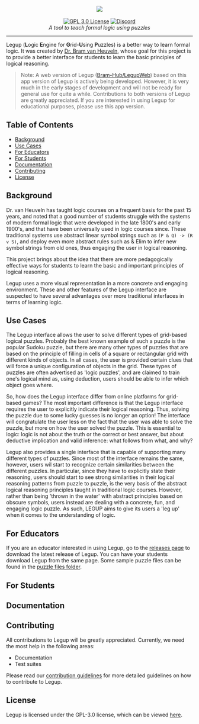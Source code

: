 <p align="center">
    <img src="https://user-images.githubusercontent.com/46334090/180582690-a65937c6-6766-40f7-a21e-c1d8bbb3b26a.png"></a>
    <br />
    <br />
    <a href="https://choosealicense.com/licenses/gpl-3.0/"><img src="https://img.shields.io/badge/license-GPL%203.0-red" alt="GPL 3.0 License"></a>
    <a href="https://discord.gg/Ym5p6zUQjE"><img src="https://img.shields.io/discord/882735190785527848.svg?label=discord&color=yellow&logo=discord" alt="Discord"></a>
    <br />
    <i>A tool to teach formal logic using puzzles</i>
</p>
<hr />

Legup (**L**ogic **E**ngine for **G**rid-**U**sing **P**uzzles) is a better way to learn formal logic. It was created by [Dr. Bram van Heuveln](https://science.rpi.edu/itws/faculty/bram-van-heuveln), whose goal for this project is to provide a better interface for students to learn the basic principles of logical reasoning.

> Note: A web version of Legup ([Bram-Hub/LegupWeb](https://github.com/Bram-Hub/LegupWeb)) based on this app version of Legup is actively being developed. However, it is very much in the early stages of development and will not be ready for general use for quite a while. Contributions to both versions of Legup are greatly appreciated. If you are interested in using Legup for educational purposes, please use this app version.

## Table of Contents
- [Background](#background)
- [Use Cases](#use-cases)
- [For Educators](#for-educators)
- [For Students](#for-students)
- [Documentation](#documentation)
- [Contributing](#contributing)
- [License](#license)

## Background
Dr. van Heuveln has taught logic courses on a frequent basis for the past 15 years, and noted that a good number of students struggle with the systems of modern formal logic that were developed in the late 1800's and early 1900's, and that have been universally used in logic courses since. These traditional systems use abstract linear symbol strings such as `(P & Q) -> (R v S)`, and deploy even more abstract rules such as & Elim to infer new symbol strings from old ones, thus engaging the user in logical reasoning. 

This project brings about the idea that there are more pedagogically effective ways for students to learn the basic and important principles of logical reasoning. 

Legup uses a more visual representation in a more concrete and engaging environment. These and other features of the Legup interface are suspected to have several advantages over more traditional interfaces in terms of learning logic.

## Use Cases
The Legup interface allows the user to solve different types of grid-based logical puzzles. Probably the best known example of such a puzzle is the popular Sudoku puzzle, but there are many other types of puzzles that are based on the principle of filling in cells of a square or rectangular grid with different kinds of objects. In all cases, the user is provided certain clues that will force a unique configuration of objects in the grid. These types of puzzles are often advertised as 'logic puzzles', and are claimed to train one's logical mind as, using deduction, users should be able to infer which object goes where.

So, how does the Legup interface differ from online platforms for grid-based games? The most important difference is that the Legup interface requires the user to explicitly indicate their logical reasoning. Thus, solving the puzzle due to some lucky guesses is no longer an option! The interface will congratulate the user less on the fact that the user was able to solve the puzzle, but more on how the user solved the puzzle. This is essential to logic: logic is not about the truth or the correct or best answer, but about deductive implication and valid inference: what follows from what, and why? 

Legup also provides a single interface that is capable of supporting many different types of puzzles. Since most of the interface remains the same, however, users wil start to recognize certain similarities between the different puzzles. In particular, since they have to explicitly state their reasoning, users should start to see strong similarities in their logical reasoning patterns from puzzle to puzzle, is the very basis of the abstract logical reasoning principles taught in traditional logic courses. However, rather than being 'thrown in the water' with abstract principles based on obscure symbols, users instead are dealing with a concrete, fun, and engaging logic puzzle. As such, LEGUP aims to give its users a 'leg up' when it comes to the understanding of logic.

## For Educators
If you are an educator interested in using Legup, go to the [releases page](https://github.com/Bram-Hub/Legup/releases) to download the latest release of Legup. You can have your students download Legup from the same page. Some sample puzzle files can be found in the [puzzle files folder](https://github.com/Bram-Hub/Legup/tree/master/puzzles%20files).

## For Students

## Documentation

## Contributing
All contributions to Legup will be greatly appreciated. Currently, we need the most help in the following areas:
- Documentation
- Test suites

Please read our [contribution guidelines](CONTRIBUTING.md) for more detailed guidelines on how to contribute to Legup.

## License
Legup is licensed under the GPL-3.0 license, which can be viewed [here](LICENSE).
